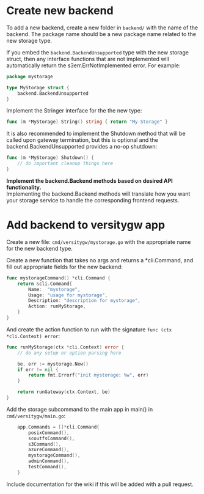 # Create new backend
To add a new backend, create a new folder in `backend/` with the name of the backend.  The package name should be a new package name related to the new storage type.

If you embed the `backend.BackendUnsupported` type with the new storage struct, then any interface functions that are not implemented will automatically return the s3err.ErrNotImplemented error.  For example:

```go
package mystorage

type MyStorage struct {
	backend.BackendUnsupported
}
```

Implement the Stringer interface for the the new type:

```go
func (m *MyStorage) String() string { return "My Storage" }
```

It is also recommended to implement the Shutdown method that will be called upon gateway termination, but this is optional and the backend.BackendUnsupported provides a no-op shutdown:

```go
func (m *MyStorage) Shutdown() {
	// do important cleanup things here
}
```

**Implement the backend.Backend methods based on desired API functionality.**<br>
Implementing the backend.Backend methods will translate how you want your storage service to handle the corresponding frontend requests.

# Add backend to versitygw app
Create a new file: `cmd/versitygw/mystorage.go` with the appropriate name for the new backend type.

Create a new function that takes no args and returns a *cli.Command, and fill out appropriate fields for the new backend:
```go
func mystorageCommand() *cli.Command {
	return &cli.Command{
		Name:  "mystorage",
		Usage: "usage for mystorage",
		Description: "description for mystorage",
		Action: runMyStorage,
	}
}
```

And create the action function to run with the signature `func (ctx *cli.Context) error`:
```go
func runMyStorage(ctx *cli.Context) error {
	// do any setup or option parsing here

	be, err := mystorage.New()
	if err != nil {
		return fmt.Errorf("init mystorage: %w", err)
	}

	return runGateway(ctx.Context, be)
}
```

Add the storage subcommand to the main app in main() in `cmd/versitygw/main.go`:
```go
	app.Commands = []*cli.Command{
		posixCommand(),
		scoutfsCommand(),
		s3Command(),
		azureCommand(),
		mystorageCommand(),
		adminCommand(),
		testCommand(),
	}
```

Include documentation for the wiki if this will be added with a pull request.